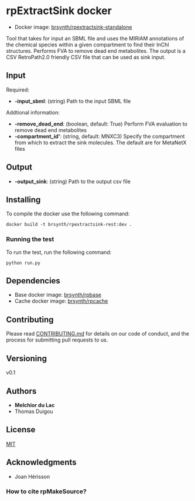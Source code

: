 # rpExtractSink docker

* Docker image: [brsynth/rpextractsink-standalone](https://hub.docker.com/r/brsynth/rpextractsink-standalone)

Tool that takes for input an SBML file and uses the MIRIAM annotations of the chemical species within a given compartment to find their InChI structures. Performs FVA to remove dead end metabolites. The output is a CSV RetroPath2.0 friendly CSV file that can be used as sink input. 

## Input

Required:
* **-input_sbml**: (string) Path to the input SBML file

Addtional information:
* **-remove_dead_end**: (boolean, default: True) Perform FVA evaluation to remove dead end metabolites
* **-compartment_id'**: (string, default: MNXC3) Specify the compartment from which to extract the sink molecules. The default are for MetaNetX files

## Output

* **-output_sink**: (string) Path to the output csv file

## Installing

To compile the docker use the following command:

```
docker build -t brsynth/rpextractsink-rest:dev .
```

### Running the test

To run the test, run the following command:

```
python run.py
```

## Dependencies

* Base docker image: [brsynth/rpbase](https://hub.docker.com/r/brsynth/rpbase)
* Cache docker image: [brsynth/rpcache](https://hub.docker.com/r/brsynth/rpcache)

## Contributing

Please read [CONTRIBUTING.md](https://gist.github.com/PurpleBooth/b24679402957c63ec426) for details on our code of conduct, and the process for submitting pull requests to us.

## Versioning

v0.1

## Authors

* **Melchior du Lac** 
* Thomas Duigou

## License

[MIT](https://github.com/Galaxy-SynBioCAD/rpExtractSink/blob/master/LICENSE)

## Acknowledgments

* Joan Hérisson

### How to cite rpMakeSource?
